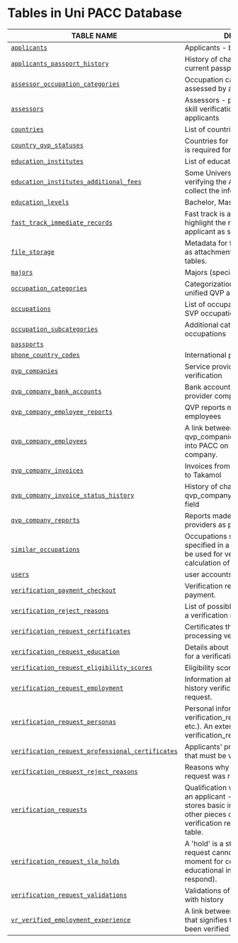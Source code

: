 Tables in Uni PACC Database
============================


TABLE NAME                                   | DESCRIPTION
---------------------------------------------|--------------------------
[`applicants`](tables/applicants.md) | Applicants - both QVP and SVP
[`applicants_passport_history`](tables/applicants_passport_history.md) | History of changes of applicant's current passport.
[`assessor_occupation_categories`](tables/assessor_occupation_categories.md) | Occupation categories that can be assessed by an assessor.
[`assessors`](tables/assessors.md) | Assessors - persons who supervise skill verification process for SVP applicants
[`countries`](tables/countries.md) | List of countries
[`country_qvp_statuses`](tables/country_qvp_statuses.md) | Countries for which QVP verification is required for all occupations.
[`education_institutes`](tables/education_institutes.md) | List of education institutes
[`education_institutes_additional_fees`](tables/education_institutes_additional_fees.md) | Some Universities charge for verifying the Applicants info. Here we collect the info about these fees
[`education_levels`](tables/education_levels.md) | Bachelor, Master etc.
[`fast_track_immediate_records`](tables/fast_track_immediate_records.md) | Fast track is a special flag created to highlight the need to verify specific applicant as soon as possible.
[`file_storage`](tables/file_storage.md) | Metadata for files used in the system as attachments to records in other tables.
[`majors`](tables/majors.md) | Majors (specializations)
[`occupation_categories`](tables/occupation_categories.md) | Categorization of occupations - unified QVP and SVP categories
[`occupations`](tables/occupations.md) | List of occupations, unified QVP and SVP occupation lists
[`occupation_subcategories`](tables/occupation_subcategories.md) | Additional categorization of occupations
[`passports`](tables/passports.md) | 
[`phone_country_codes`](tables/phone_country_codes.md) | International phone country codes
[`qvp_companies`](tables/qvp_companies.md) | Service providers for qualification verification
[`qvp_company_bank_accounts`](tables/qvp_company_bank_accounts.md) | Bank accounts owned by service provider companies
[`qvp_company_employee_reports`](tables/qvp_company_employee_reports.md) | QVP reports made by QVP company employees
[`qvp_company_employees`](tables/qvp_company_employees.md) | A link between users and qvp_companies - a user that logs into PACC on behalf of a QVP company.
[`qvp_company_invoices`](tables/qvp_company_invoices.md) | Invoices from QVP service providers to Takamol
[`qvp_company_invoice_status_history`](tables/qvp_company_invoice_status_history.md) | History of changes of qvp_company_invoices.invoice_status field
[`qvp_company_reports`](tables/qvp_company_reports.md) | Reports made by QVP service providers as part of invoicing process
[`similar_occupations`](tables/similar_occupations.md) | Occupations similar to the one specified in a job offer that can also be used for verification and calculation of eligibility score
[`users`](tables/users.md) | user accounts information
[`verification_payment_checkout`](tables/verification_payment_checkout.md) | Verification request checkout and payment.
[`verification_reject_reasons`](tables/verification_reject_reasons.md) | List of possible reasons for rejecting a verification request.
[`verification_request_certificates`](tables/verification_request_certificates.md) | Certificates that represent results of processing verification requests
[`verification_request_education`](tables/verification_request_education.md) | Details about education verifications for a verification request.
[`verification_request_eligibility_scores`](tables/verification_request_eligibility_scores.md) | Eligibility scores for a VR
[`verification_request_employment`](tables/verification_request_employment.md) | Information about employment history verifications for a verification request.
[`verification_request_personas`](tables/verification_request_personas.md) | Personal information for a verification_request (name, surname etc.). An extension of verification_requests table
[`verification_request_professional_certificates`](tables/verification_request_professional_certificates.md) | Applicants' professional certificates that must be verified as part of VR
[`verification_request_reject_reasons`](tables/verification_request_reject_reasons.md) | Reasons why a particular verification request was rejected
[`verification_requests`](tables/verification_requests.md) | Qualification verification request from an applicant - the central table that stores basic info. Tables that contain other pieces of information on verification request reference this table. 
[`verification_request_sla_holds`](tables/verification_request_sla_holds.md) | A 'hold' is a state when a verification request cannot be verified at the moment for certain resons (e.g. educational institution does not respond).
[`verification_request_validations`](tables/verification_request_validations.md) | Validations of verification request with history
[`vr_verified_employment_experience`](tables/vr_verified_employment_experience.md) | A link between vr_employment and vr that signifies that vr_employment has been verified
